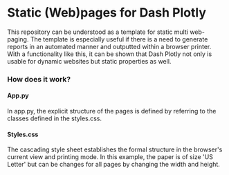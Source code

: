 # Static (Web)pages for Dash Plotly

This repository can be understood as a template for static multi web-paging. The template is especially useful if there is a 
need to generate reports in an automated manner and outputted within a browser printer. With a functionality like this, 
it can be shown that Dash Plotly not only is usable for dynamic websites but static properties as well.

### How does it work?
#### App.py 
In app.py, the explicit structure of the pages is defined by referring to the classes defined in the styles.css. 

#### Styles.css
The cascading style sheet establishes the formal structure in the browser's current view and printing mode. In this
example, the paper is of size 'US Letter' but can be changes for all pages by changing the width and height.
